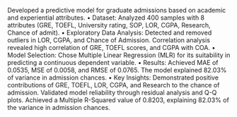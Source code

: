 Developed a predictive model for graduate admissions based on academic and experiential attributes.
•	Dataset: Analyzed 400 samples with 8 attributes (GRE, TOEFL, University rating, SOP, LOR, CGPA, Research, Chance of admit).
•	Exploratory Data Analysis: Detected and removed outliers in LOR, CGPA, and Chance of Admission. Correlation analysis revealed high correlation of GRE, TOEFL scores, and CGPA with COA.
•	Model Selection: Chose Multiple Linear Regression (MLR) for its suitability in predicting a continuous dependent variable.
•	Results: Achieved MAE of 0.0535, MSE of 0.0058, and RMSE of 0.0765. The model explained 82.03% of variance in admission chances.
•	Key Insights: Demonstrated positive contributions of GRE, TOEFL, LOR, CGPA, and Research to the chance of admission. Validated model reliability through residual analysis and Q-Q plots. Achieved a Multiple R-Squared value of 0.8203, explaining 82.03% of the variance in admission chances.
